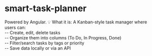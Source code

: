 # smart-task-planner
Powered by Angular.
💡 What it is: A Kanban-style task manager where users can:  
      -- Create, edit, delete tasks  
      -- Organize them into columns (To Do, In Progress, Done)  
      -- Filter/search tasks by tags or priority  
      -- Save data locally or via an API
